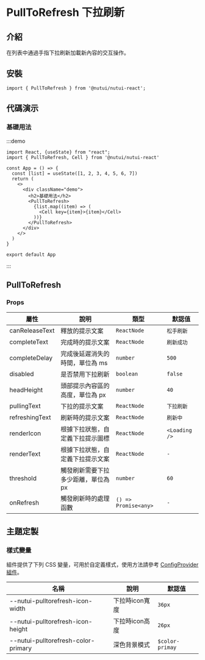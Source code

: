 # PullToRefresh 下拉刷新

## 介紹

在列表中通過手指下拉刷新加載新內容的交互操作。

## 安裝

```tsx
import { PullToRefresh } from '@nutui/nutui-react';
```

## 代碼演示

### 基礎用法

:::demo

```tsx
import React, {useState} from "react";
import { PullToRefresh, Cell } from '@nutui/nutui-react'

const App = () => {
  const [list] = useState([1, 2, 3, 4, 5, 6, 7])
  return (
    <>
      <div className="demo">
        <h2>基礎用法</h2>
        <PullToRefresh>
          {list.map((item) => (
            <Cell key={item}>{item}</Cell>
          ))}
        </PullToRefresh>
      </div>
    </>
  )
}

export default App
```

:::

## PullToRefresh

### Props

| 屬性 | 說明 | 類型 | 默認值 |
| --- | --- | --- | --- |
| canReleaseText | 釋放的提示文案 | `ReactNode` | `松手刷新` |
| completeText | 完成時的提示文案 | `ReactNode` | `刷新成功` |
| completeDelay | 完成後延遲消失的時間，單位為 ms | `number` | `500` |
| disabled | 是否禁用下拉刷新 | `boolean` | `false` |
| headHeight | 頭部提示內容區的高度，單位為 px | `number` | `40` |
| pullingText | 下拉的提示文案 | `ReactNode` | `下拉刷新` |
| refreshingText | 刷新時的提示文案 | `ReactNode` | `刷新中` |
| renderIcon | 根據下拉狀態，自定義下拉提示圖標 | `ReactNode` | `<Loading />` |
| renderText | 根據下拉狀態，自定義下拉提示文案 | `ReactNode` | `-` |
| threshold | 觸發刷新需要下拉多少距離，單位為 px | `number` | `60` |
| onRefresh | 觸發刷新時的處理函數 | `() => Promise<any>` | `-` |


## 主題定製

### 樣式變量

組件提供了下列 CSS 變量，可用於自定義樣式，使用方法請參考 [ConfigProvider 組件](#/zh-CN/component/configprovider)。

| 名稱 | 說明 | 默認值 |
| --- | --- | --- |
| \--nutui-pulltorefresh-icon-width | 下拉時icon寬度 | `36px` |
| \--nutui-pulltorefresh-icon-height | 下拉時icon高度 | `26px` |
| \--nutui-pulltorefresh-color-primary | 深色背景模式 | `$color-primay` |